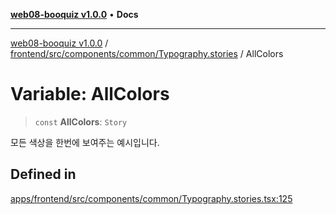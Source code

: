 [**web08-booquiz v1.0.0**](../../../../../../README.md) • **Docs**

***

[web08-booquiz v1.0.0](../../../../../../modules.md) / [frontend/src/components/common/Typography.stories](../README.md) / AllColors

# Variable: AllColors

> `const` **AllColors**: `Story`

모든 색상을 한번에 보여주는 예시입니다.

## Defined in

[apps/frontend/src/components/common/Typography.stories.tsx:125](https://github.com/boostcampwm-2024/web08-BooQuiz/blob/7476b6206e2a8c55cace72cc6ee6a8796386519f/apps/frontend/src/components/common/Typography.stories.tsx#L125)
